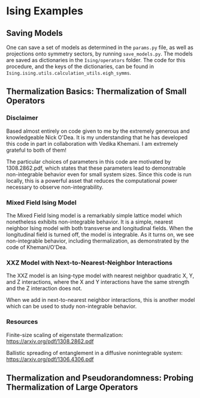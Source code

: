 # Ising Examples

## Saving Models
One can save a set of models as determined in the ```params.py``` file, as well as projections onto symmetry sectors, by running ```save_models.py```.
The models are saved as dictionaries in the ```Ising/operators``` folder. The code for this procedure, and the keys of the dictionaries, can be found in ```Ising.ising.utils.calculation_utils.eigh_symms```.

## Thermalization Basics: Thermalization of Small Operators

### Disclaimer
Based almost entirely on code given to me by the extremely generous and knowledgeable Nick O'Dea. It is my understanding that he has developed this code in part in collaboration with Vedika Khemani. I am extremely grateful to both of them!

The particular choices of parameters in this code are motivated by 1308.2862.pdf, which states that these parameters lead to demonstrable non-integrable behavior even for small system sizes.
Since this code is run locally, this is a powerful asset that reduces the computational power necessary to observe non-integrability.

### Mixed Field Ising Model
The Mixed Field Ising model is a remarkably simple lattice model which nonetheless exhibits non-integrable behavior. It is a simple, nearest neighbor Ising model with both transverse and longitudinal fields.
When the longitudinal field is turned off, the model is integrable. As it turns on, we see non-integrable behavior, including thermalization, as
demonstrated by the code of Khemani/O'Dea.

### XXZ Model with Next-to-Nearest-Neighbor Interactions
The XXZ model is an Ising-type model with nearest neighbor quadratic X, Y, and Z interactions, where the X and Y interactions have the same strength and the Z interaction does not.

When we add in next-to-nearest neighbor interactions, this is another model which can be used to study non-integrable behavior.

### Resources
Finite-size scaling of eigenstate thermalization:
https://arxiv.org/pdf/1308.2862.pdf

Ballistic spreading of entanglement in a diffusive nonintegrable system:
https://arxiv.org/pdf/1306.4306.pdf


## Thermalization and Pseudorandomness: Probing Thermalization of Large Operators
